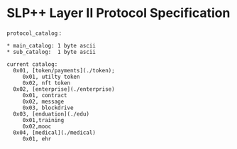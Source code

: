 # SLP++ Layer II Protocol Specification

`protocol_catalog` :   
```
* main_catalog: 1 byte ascii
* sub_catalog:  1 byte ascii  

current catalog: 
  0x01, [token/payments](./token);
     0x01, utilty token
     0x02, nft token	   
  0x02, [enterprise](./enterprise)
     0x01, contract
     0x02, message
     0x03, blockdrive
  0x03, [enduation](./edu)
     0x01,training 
     0x02,mooc    
  0x04, [medical](./medical) 
     0x01, ehr


```
